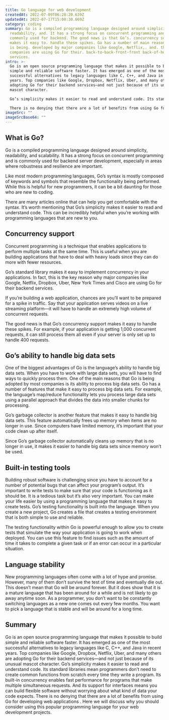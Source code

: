 ```yaml
---
title: Go language for web development
createdAt: 2022-07-09T06:28:20.639Z
updatedAt: 2022-07-17T15:00:30.669Z
category: coding
summary: Go is a compiled programming language designed around simplicity,
  readability, and. It has a strong focus on concurrent programming and is
  commonly used for backend. The good news is that Go’s. concurrency support
  makes it easy to. handle these spikes. Go has a number of main reasons that Go
  is being. developed by major companies like Google, Netflix,. and. the other
  companies are using Go for their. back-to-back-front-front back-of-head
  services.
intro: >-
  Go is an open source programming language that makes it possible to build
  simple and reliable software faster. It has emerged as one of the most
  successful alternatives to legacy languages like C, C++, and Java in recent
  years. Top companies like Google, Dropbox, Netflix, Uber, and many others are
  adopting Go for their backend services—and not just because of its unusual
  mascot character. 

  Go’s simplicity makes it easier to read and understand code. Its standard libraries mean programmers don’t need to create common functions from scratch every time they write a program. Its built-in concurrency enables fast performance for programs that make multiple simultaneous requests. And its support for interfaces means you can build flexible software without worrying about what kind of data your code expects. 

  There is no denying that there are a lot of benefits from using Go for developing web applications . Here we will discuss why you should consider using this popular programming language for your web development projects.
imageSrc: ""
imageSrcBase64: ""
---
```


## What is Go?

Go is a compiled programming language designed around simplicity, readability, and scalability. It has a strong focus on concurrent programming and is commonly used for backend server development, especially in areas where robustness and resilience are important.

Like most modern programming languages, Go’s syntax is mostly composed of keywords and symbols that resemble the functionality being performed. While this is helpful for new programmers, it can be a bit daunting for those who are new to coding.

There are many articles online that can help you get comfortable with the syntax. It’s worth mentioning that Go’s simplicity makes it easier to read and understand code. This can be incredibly helpful when you’re working with programming languages that are new to you.

## Concurrency support

Concurrent programming is a technique that enables applications to perform multiple tasks at the same time. This is useful when you are building applications that have to deal with heavy loads since they can do more with fewer resources.

Go’s standard library makes it easy to implement concurrency in your applications. In fact, this is the key reason why major companies like Google, Netflix, Dropbox, Uber, New York Times and Cisco are using Go for their backend services.

If you’re building a web application, chances are you’ll want to be prepared for a spike in traffic. Say that your application serves videos on a live streaming platform—it will have to handle an extremely high volume of concurrent requests.

The good news is that Go’s concurrency support makes it easy to handle these spikes. For example, if your application is getting 1,000 concurrent requests, it can still process them all even if your server is only set up to handle 400 requests.

## Go’s ability to handle big data sets

One of the biggest advantages of Go is the language’s ability to handle big data sets. When you have to work with large data sets, you will have to find ways to quickly process them.
One of the main reasons that Go is being adopted by most companies is its ability to process big data sets. Go has a number of features that make it easy to process big data sets. For example, the language’s map/reduce functionality lets you process large data sets using a parallel approach that divides the data into smaller chunks for processing.

Go’s garbage collector is another feature that makes it easy to handle big data sets. This feature automatically frees up memory when items are no longer in use. Since computers have limited memory, it’s important that your code clean up after itself.

Since Go’s garbage collector automatically cleans up memory that is no longer in use, it makes it easier to handle big data sets since memory won’t be used.

## Built-in testing tools

Building robust software is challenging since you have to account for a number of potential bugs that can affect your program’s output. It’s important to write tests to make sure that your code is functioning as it should be. It is a tedious task but it’s also very important.
You can make your life easier by using a programming language that makes it easy to create tests.
Go’s testing functionality is built into the language. When you create a new project, Go creates a file that creates a testing environment that is both simple to use and reliable.

The testing functionality within Go is powerful enough to allow you to create tests that simulate the way your application is going to work when deployed. You can use this feature to find issues such as the amount of time it takes to complete a given task or if an error can occur in a particular situation.

## Language stability

New programming languages often come with a lot of hype and promise. However, many of them don’t survive the test of time and eventually die out.
This doesn’t mean that Go will be around forever. But it does show that it is a mature language that has been around for a while and is not likely to go away anytime soon.
As a programmer, you don’t want to be constantly switching languages as a new one comes out every few months. You want to pick a language that is stable and will be around for a long time.

## Summary

Go is an open source programming language that makes it possible to build simple and reliable software faster. It has emerged as one of the most successful alternatives to legacy languages like C, C++, and Java in recent years. Top companies like Google, Dropbox, Netflix, Uber, and many others are adopting Go for their backend services—and not just because of its unusual mascot character. Go’s simplicity makes it easier to read and understand code. Its standard libraries mean programmers don’t need to create common functions from scratch every time they write a program. Its built-in concurrency enables fast performance for programs that make multiple simultaneous requests. And its support for interfaces means you can build flexible software without worrying about what kind of data your code expects. There is no denying that there are a lot of benefits from using Go for developing web applications . Here we will discuss why you should consider using this popular programming language for your web development projects.
